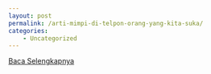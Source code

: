 ```yaml
---
layout: post
permalink: /arti-mimpi-di-telpon-orang-yang-kita-suka/
categories:
    - Uncategorized
---
```


[Baca Selengkapnya](/06)
